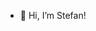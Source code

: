 - 👋 Hi, I’m Stefan!

<!---
svinasi/svinasi is a ✨ special ✨ repository because its `README.md` (this file) appears on your GitHub profile.
You can click the Preview link to take a look at your changes.
--->
